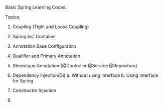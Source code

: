 
Basic Spring Learning Codes:

Topics:
1. Coupling (Tight and Loose Coupling)
2. Spring IoC Container
3. Annotation Base Configuration
4. Qualifier and Primary Annotation
5. Stereotype Annotation (@Controller @Service @Repository)
6. Dependency Injection(DI)
   a. Without using Interface
   b. Using Interface for Spring

7. Constructor Injection
8. 
